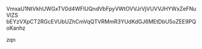 VmxaU1NtVkhUWGxTV0d4WFlUQndVbFpyVWtOVVJrVjVUVVJHYWxZeFNuVlZS
bEYzVXpCT2RGcEVUbUZhCmVqQTVRMmR3YUdKdGJ6MEtDbU5oZEE9PQoKanhz

zqn